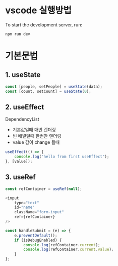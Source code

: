 # vscode 실행방법

To start the development server, run:

```bash
npm run dev
```

# 기본문법
## 1. useState

```js
const [people, setPeople] = useState(data);
const [count, setCount] = useState(0);
```


## 2. useEffect
	
 DependencyList 
 - 기본값일때 매번 랜더링
 - 빈 배열일때 한번만 랜더링
 - value 값이 change 될때

```js
useEffect(() => {
	console.log("hello from first useEffect");
}, [value]);
```


## 3. useRef

```js
const refContainer = useRef(null);

<input
	type="text"
	id="name"
	className="form-input"
	ref={refContainer}
/>

const handleSubmit = (e) => {
	e.preventDefault();
	if (isDebugEnabled) {
		console.log(refContainer.current);
		console.log(refContainer.current.value);
	}
};
```
